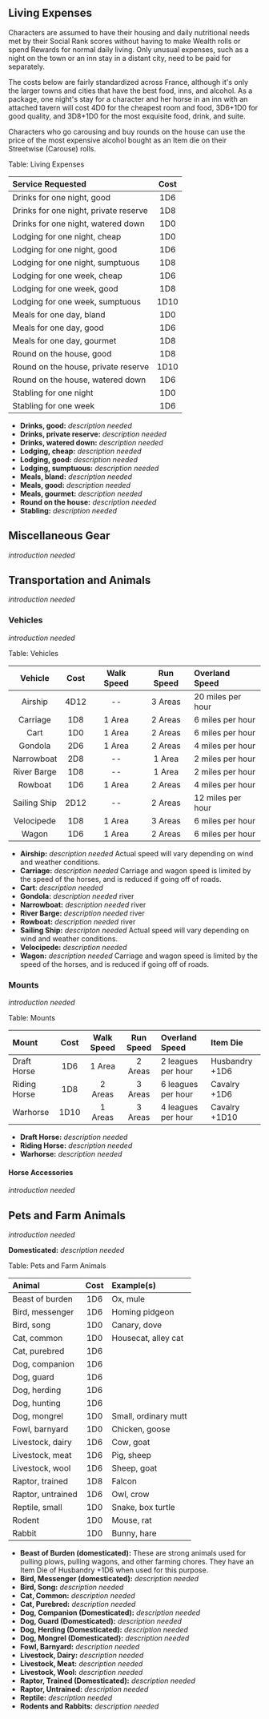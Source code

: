 ## Living Expenses

Characters are assumed to have their housing
and daily nutritional needs met by their Social Rank scores without
having to make Wealth rolls or spend Rewards for normal daily living.
Only unusual expenses, such as a night on the town or an inn stay in a
distant city, need to be paid for separately.

The costs below are fairly standardized across France, although it's
only the larger towns and cities that have the best food, inns, and
alcohol. As a package, one night's stay for a character and her horse in
an inn with an attached tavern will cost 4D0 for the cheapest room and
food, 3D6+1D0 for good quality, and 3D8+1D0 for the most exquisite food,
drink, and suite.

Characters who go carousing and buy rounds on the house can use the
price of the most expensive alcohol bought as an Item die on their
Streetwise (Carouse) rolls.

Table: Living Expenses

| Service Requested                     | Cost |
| :------------------------------------ | :--: |
| Drinks for one night, good            | 1D6  |
| Drinks for one night, private reserve | 1D8  |
| Drinks for one night, watered down    | 1D0  |
| Lodging for one night, cheap          | 1D0  |
| Lodging for one night, good           | 1D6  |
| Lodging for one night, sumptuous      | 1D8  |
| Lodging for one week, cheap           | 1D6  |
| Lodging for one week, good            | 1D8  |
| Lodging for one week, sumptuous       | 1D10 |
| Meals for one day, bland              | 1D0  |
| Meals for one day, good               | 1D6  |
| Meals for one day, gourmet            | 1D8  |
| Round on the house, good              | 1D8  |
| Round on the house, private reserve   | 1D10 |
| Round on the house, watered down      | 1D6  |
| Stabling for one night                | 1D0  |
| Stabling for one week                 | 1D6  |

 - **Drinks, good:** *description needed* 
 - **Drinks, private reserve:** *description needed* 
 - **Drinks, watered down:** *description needed* 
 - **Lodging, cheap:** *description needed* 
 - **Lodging, good:** *description needed* 
 - **Lodging, sumptuous:** *description needed* 
 - **Meals, bland:** *description needed* 
 - **Meals, good:** *description needed* 
 - **Meals, gourmet:** *description needed* 
 - **Round on the house:** *description needed* 
 - **Stabling:** *description needed* 

## Miscellaneous Gear

*introduction needed*

## Transportation and Animals

*introduction needed*

### Vehicles

*introduction needed*

Table: Vehicles

| Vehicle      | Cost | Walk Speed | Run Speed | Overland Speed    |
| :----------: | :--: | :--------: | :-------: | :---------------- |
| Airship      | 4D12 | --         | 3 Areas   | 20 miles per hour |
| Carriage     | 1D8  | 1 Area     | 2 Areas   | 6 miles per hour  |
| Cart         | 1D0  | 1 Area     | 2 Areas   | 6 miles per hour  |
| Gondola      | 2D6  | 1 Area     | 2 Areas   | 4 miles per hour  |
| Narrowboat   | 2D8  | --         | 1 Area    | 2 miles per hour  | 
| River Barge  | 1D8  | --         | 1 Area    | 2 miles per hour  | 
| Rowboat      | 1D6  | 1 Area     | 2 Areas   | 4 miles per hour  | 
| Sailing Ship | 2D12 | --         | 2 Areas   | 12 miles per hour | 
| Velocipede   | 1D8  | 1 Area     | 3 Areas   | 6 miles per hour  | 
| Wagon        | 1D6  | 1 Area     | 2 Areas   | 6 miles per hour  | 

 - **Airship:** *description needed* Actual speed will vary depending on wind and weather conditions.
 - **Carriage:** *description needed* Carriage and wagon speed is limited by the speed of the horses, and is reduced if going off of roads.
 - **Cart**: *description needed* 
 - **Gondola:** *description needed*  river
 - **Narrowboat:** *description needed* river
 - **River Barge:** *description needed* river
 - **Rowboat:** *description needed* river
 - **Sailing Ship:** *descripton needed* Actual speed will vary depending on wind and weather conditions.
 - **Velocipede:** *description needed*
 - **Wagon:** *description needed* Carriage and wagon speed is limited by the speed of the horses, and is reduced if going off of roads.
  
### Mounts

*introduction needed*

Table: Mounts

| Mount        | Cost | Walk Speed | Run Speed | Overland Speed     | Item Die       |
| :----------- | :--: | :--------: | :-------: | :----------------- | :------------- |
| Draft Horse  | 1D6  | 1 Area     | 2 Areas   | 2 leagues per hour | Husbandry +1D6 |
| Riding Horse | 1D8  | 2 Areas    | 3 Areas   | 6 leagues per hour | Cavalry +1D6   |
| Warhorse     | 1D10 | 1 Areas    | 3 Areas   | 4 leagues per hour | Cavalry +1D10  |

 - **Draft Horse:** *description needed*
 - **Riding Horse:** *description needed* 
 - **Warhorse:** *description needed*
  
#### Horse Accessories

*introduction needed*

## Pets and Farm Animals

*introduction needed*

**Domesticated:** *description needed*

Table: Pets and Farm Animals

| Animal            | Cost | Example(s)                         |
| :---------------- | :--: | :--------------------------------- |
| Beast of burden   | 1D6  | Ox, mule                           |
| Bird, messenger   | 1D6  | Homing pidgeon                     |
| Bird, song        | 1D0  | Canary, dove                       |
| Cat, common       | 1D0  | Housecat, alley cat                |
| Cat, purebred     | 1D6  |                                    |
| Dog, companion    | 1D6  |                                    |
| Dog, guard        | 1D6  |                                    |
| Dog, herding      | 1D6  |                                    |
| Dog, hunting      | 1D6  |                                    |
| Dog, mongrel      | 1D0  | Small, ordinary mutt               |
| Fowl, barnyard    | 1D0  | Chicken, goose                     |
| Livestock, dairy  | 1D6  | Cow, goat                          |
| Livestock, meat   | 1D6  | Pig, sheep                         |
| Livestock, wool   | 1D6  | Sheep, goat                        |
| Raptor, trained   | 1D8  | Falcon                             |
| Raptor, untrained | 1D6  | Owl, crow                          |
| Reptile, small    | 1D0  | Snake, box turtle                  |
| Rodent            | 1D0  | Mouse, rat                         |
| Rabbit            | 1D0  | Bunny, hare                        |

 - **Beast of Burden (domesticated):** These are strong animals used for pulling plows, pulling wagons, and other farming chores. They have an Item Die of Husbandry +1D6 when used for this purpose. 
 - **Bird, Messenger (domesticated):** *description needed* 
 - **Bird, Song:** *description needed*
 - **Cat, Common:** *description needed*
 - **Cat, Purebred:** *description needed*
 - **Dog, Companion (Domesticated):** *description needed*
 - **Dog, Guard (Domesticated):** *description needed*
 - **Dog, Herding (Domesticated):** *description needed*
 - **Dog, Mongrel (Domesticated):** *description needed*
 - **Fowl, Barnyard:** *description needed*
 - **Livestock, Dairy:** *description needed*
 - **Livestock, Meat:** *description needed*
 - **Livestock, Wool:** *description needed*
 - **Raptor, Trained (Domesticated):** *description needed*
 - **Raptor, Untrained:** *description needed*
 - **Reptile:** *description needed*
 - **Rodents and Rabbits:** *description needed*
  
